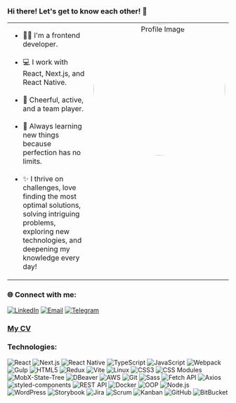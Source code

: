 <div align="start">

### Hi there! Let's get to know each other! 👋
  <table style="width: 100%; border: none;">
    <tr>
      <td>
        <ul>
          <li>👩‍💻 I'm a frontend developer.</li>
          <br/>
          <li> 💻 I work with React, Next.js, and React Native.</li> <br/>
          <li>💃 Cheerful, active, and a team player.</li> <br/>
          <li> 🚀 Always learning new things because perfection has no limits.</li> <br/>
          <li> ✨ I thrive on challenges, love finding the most optimal solutions, solving intriguing problems, exploring new technologies, and deepening my knowledge every day!</li>
        </ul>
      </td>
      <td style="text-align: center; vertical-align: top;">
        <img src="https://ih1.redbubble.net/image.5292131909.9696/st,small,507x507-pad,600x600,f8f8f8.u4.jpg" alt="Profile Image" style="width: 300px; border-radius: 50%;" />
      </td>
    </tr>
  </table>
</div>



### 🌐 Connect with me:  
[![LinkedIn](https://img.shields.io/badge/-LinkedIn-0077B5?style=flat&logo=linkedin&logoColor=white)](https://www.linkedin.com/in/diana-tuz12/)
[![Email](https://img.shields.io/badge/-Email-D14836?style=flat&logo=gmail&logoColor=white)](mailto:dianatuz12@gmail.com)  [![Telegram](https://img.shields.io/badge/-Telegram-2CA5E0?style=flat&logo=telegram&logoColor=white)](https://t.me/diana_tuz)

### [My CV](https://drive.google.com/file/d/1SRGuv3_kyxIHnOS4k5zAXDUkWB1dvXYT/view?usp=sharing)

### Technologies:
![React](https://img.shields.io/badge/-React-61DAFB?style=flat&logo=react&logoColor=white)
![Next.js](https://img.shields.io/badge/-Next.js-000000?style=flat&logo=next.js&logoColor=white)
![React Native](https://img.shields.io/badge/-React_Native-61DAFB?style=flat&logo=react&logoColor=white)
![TypeScript](https://img.shields.io/badge/-TypeScript-007ACC?style=flat&logo=typescript&logoColor=white)
![JavaScript](https://img.shields.io/badge/-JavaScript-F7DF1E?style=flat&logo=javascript&logoColor=black)
![Webpack](https://img.shields.io/badge/-Webpack-8DD6F9?style=flat&logo=webpack&logoColor=black)
![Gulp](https://img.shields.io/badge/-Gulp-CF4647?style=flat&logo=gulp&logoColor=white)
![HTML5](https://img.shields.io/badge/-HTML5-E34F26?style=flat&logo=html5&logoColor=white)
![Redux](https://img.shields.io/badge/-Redux-764ABC?style=flat&logo=redux&logoColor=white)
![Vite](https://img.shields.io/badge/-Vite-646CFF?style=flat&logo=vite&logoColor=white)
![Linux](https://img.shields.io/badge/-Linux-FCC624?style=flat&logo=linux&logoColor=black)
![CSS3](https://img.shields.io/badge/-CSS3-1572B6?style=flat&logo=css3&logoColor=white)
![CSS Modules](https://img.shields.io/badge/-CSS_Modules-1572B6?style=flat&logo=css3&logoColor=white)
![MobX-State-Tree](https://img.shields.io/badge/-MobX--State--Tree-FF9955?style=flat&logo=mobx&logoColor=white)
![DBeaver](https://img.shields.io/badge/-DBeaver-3776AB?style=flat&logo=datagrip&logoColor=white)
![AWS](https://img.shields.io/badge/-AWS-232F3E?style=flat&logo=amazonaws&logoColor=white)
![Git](https://img.shields.io/badge/-Git-F05032?style=flat&logo=git&logoColor=white)
![Sass](https://img.shields.io/badge/-Sass-CC6699?style=flat&logo=sass&logoColor=white)
![Fetch API](https://img.shields.io/badge/-Fetch_API-5A29E4?style=flat)
![Axios](https://img.shields.io/badge/-Axios-5A29E4?style=flat)
![styled-components](https://img.shields.io/badge/-styled--components-DB7093?style=flat&logo=styled-components&logoColor=white)
![REST API](https://img.shields.io/badge/-REST_API-02569B?style=flat&logo=api&logoColor=white)
![Docker](https://img.shields.io/badge/-Docker-2496ED?style=flat&logo=docker&logoColor=white)
![OOP](https://img.shields.io/badge/-OOP-007ACC?style=flat)
![Node.js](https://img.shields.io/badge/-Node.js-339933?style=flat&logo=node.js&logoColor=white)
![WordPress](https://img.shields.io/badge/-WordPress-21759B?style=flat&logo=wordpress&logoColor=white)
![Storybook](https://img.shields.io/badge/-Storybook-FF4785?style=flat&logo=storybook&logoColor=white)
![Jira](https://img.shields.io/badge/-Jira-0052CC?style=flat&logo=jira&logoColor=white)
![Scrum](https://img.shields.io/badge/-Scrum-0052CC?style=flat)
![Kanban](https://img.shields.io/badge/-Kanban-0052CC?style=flat)
![GitHub](https://img.shields.io/badge/-GitHub-181717?style=flat&logo=github&logoColor=white)
![BitBucket](https://img.shields.io/badge/-BitBucket-0052CC?style=flat&logo=bitbucket&logoColor=white)

